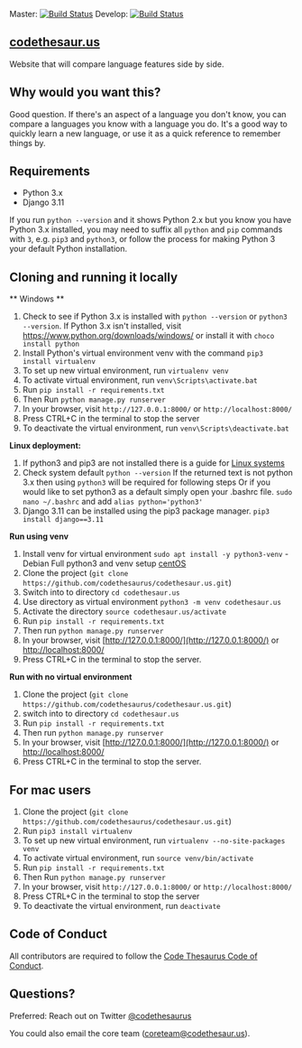 Master: [![Build Status](https://travis-ci.com/codethesaurus/codethesaur.us.svg?branch=master)](https://travis-ci.com/codethesaurus/codethesaur.us)
Develop: [![Build Status](https://travis-ci.com/codethesaurus/codethesaur.us.svg?branch=develop)](https://travis-ci.com/codethesaurus/codethesaur.us)

## [codethesaur.us](http://codethesaur.us/)
Website that will compare language features side by side.

## Why would you want this?
Good question. If there's an aspect of a language you don't know, you can compare a languages you know with a language you do. It's a good way to quickly learn a new language, or use it as a quick reference to remember things by.

## Requirements

* Python 3.x
* Django 3.11

If you run `python --version` and it shows Python 2.x but you know you have
Python 3.x installed, you may need to suffix all `python` and `pip` commands
with `3`, e.g. `pip3` and `python3`, or follow the process for making Python
3 your default Python installation.

## Cloning and running it locally

** Windows **

1. Check to see if Python 3.x is installed with `python --version` or `python3 --version`. If Python 3.x isn't installed, visit https://www.python.org/downloads/windows/ or install it with `choco install python`
1. Install Python's virtual environment venv with the command `pip3 install virtualenv`
1. To set up new virtual environment, run `virtualenv venv`
1. To activate virtual environment, run `venv\Scripts\activate.bat`
1. Run `pip install -r requirements.txt`
1. Then Run `python manage.py runserver`
1. In your browser, visit `http://127.0.0.1:8000/` or `http://localhost:8000/`
1. Press CTRL+C in the terminal to stop the server
1. To deactivate the virtual environment, run `venv\Scripts\deactivate.bat`

**Linux deployment:**

1. If python3 and pip3 are not installed there is a guide for [Linux systems](https://www.tecmint.com/install-pip-in-linux/)
1. Check system default `python --version`
   If the returned text is not python 3.x then using `python3` will be required for following steps
   Or if you would like to set python3 as a default simply open your .bashrc file.
   `sudo nano ~/.bashrc` and add `alias python='python3'`
1. Django 3.11 can be installed using the pip3 package manager.
   `pip3 install django==3.11`

**Run using venv**
1. Install venv for virtual environment
   `sudo apt install -y python3-venv` - Debian
    Full python3 and venv setup [centOS](https://www.i2tutorials.com/how-to-install-python-set-up-programming-environment-on-centos/)
1. Clone the project (`git clone https://github.com/codethesaurus/codethesaur.us.git`)
1. Switch into to directory `cd codethesaur.us`
1. Use directory as virtual environment `python3 -m venv codethesaur.us`
1. Activate the directory `source codethesaur.us/activate`
1. Run `pip install -r requirements.txt`
1. Then run `python manage.py runserver`
1. In your browser, visit [http://127.0.0.1:8000/](http://127.0.0.1:8000/) or [http://localhost:8000/](http://localhost:8000/)
1. Press CTRL+C in the terminal to stop the server.

**Run with no virtual environment**
1. Clone the project (`git clone https://github.com/codethesaurus/codethesaur.us.git`)
1. switch into to directory `cd codethesaur.us`
1. Run `pip install -r requirements.txt`
1. Then run `python manage.py runserver`
1. In your browser, visit [http://127.0.0.1:8000/](http://127.0.0.1:8000/) or [http://localhost:8000/](http://localhost:8000/)
1. Press CTRL+C in the terminal to stop the server.

## For mac users

1. Clone the project (`git clone https://github.com/codethesaurus/codethesaur.us.git`)
1. Run `pip3 install virtualenv`
1. To set up new virtual environment, run `virtualenv --no-site-packages venv`
1. To activate virtual environment, run `source venv/bin/activate`
1. Run `pip install -r requirements.txt`
1. Then Run `python manage.py runserver`
1. In your browser, visit `http://127.0.0.1:8000/` or `http://localhost:8000/`
1. Press CTRL+C in the terminal to stop the server
1. To deactivate the virtual environment, run `deactivate`


## Code of Conduct

All contributors are required to follow the [Code Thesaurus Code of Conduct](CODE_OF_CONDUCT.md).

## Questions?

Preferred: Reach out on Twitter [@codethesaurus](https://twitter.com/codethesaurus)

You could also email the core team (coreteam@codethesaur.us).
